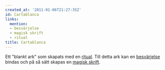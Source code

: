 ```yaml
---
created_at: '2011-01-06T21:27:35Z'
id: Cartablanca
links:
  mention:
  - besvärjelse
  - magisk skrift
  - ritual
title: Cartablanca
---
```


Ett "blankt ark" som skapats med en [ritual]. Till detta ark kan en [besvärjelse] bindas och på så
sätt skapas en [magisk skrift].

  [ritual]: ritual
  [besvärjelse]: besvärjelse
  [magisk skrift]: magisk_skrift